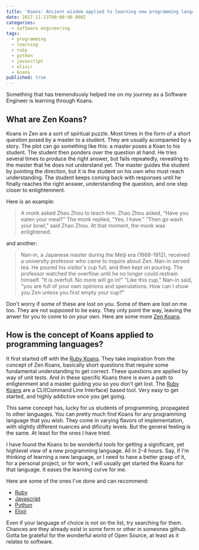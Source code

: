 ```yaml
---
title: 'Koans: Ancient wisdom applied to learning new programming languages'
date: 2017-11-23T00:00:00.000Z
categories:
  - software engineering
tags:
  - programming
  - learning
  - ruby
  - python
  - javascript
  - elixir
  - koans
published: true
---
```

Something that has tremendously helped me on my journey as a Software Engineer is learning through Koans. 


## What are Zen Koans?


Koans in Zen are a sort of spiritual puzzle. Most times in the form of a short question posed by a master to a student. They are usually acompanied by a story. The plot can go something like this: a master poses a Koan to his student. The student then ponders over the question at hand. He tries several times to produce the right answer, but fails repeatedly, revealing to the master that he does not understand yet. The master guides the student by pointing the direction, but it is the student on his own who must reach understanding. The student keeps coming back with responses until he finally reaches the right answer, understanding the question, and one step closer to enlightenment. 

Here is an example:

> A monk asked Zhao Zhou to teach him.
Zhao Zhou asked, “Have you eaten your meal?”
The monk replied, “Yes, I have.”
“Then go wash your bowl,” said Zhao Zhou.
At that moment, the monk was enlightened.

and another:

> Nan-in, a Japanese master during the Meiji era (1868-1912), received a university professor who came to inquire about Zen. Nan-in served tea. He poured his visitor's cup full, and then kept on pouring. The professor watched the overflow until he no longer could restrain himself. "It is overfull. No more will go in!" "Like this cup," Nan-in said, "you are full of your own opinions and speculations. How can I show you Zen unless you first empty your cup?"

Don't worry if some of these are lost on you. Some of them are lost on me too. They are not supposed to be easy. They only point the way, leaving the anwer for you to come to on your own. Here are some more [Zen Koans](http://www.ashidakim.com/zenkoans/zenindex.html).


## How is the concept of Koans applied to programming languages?


It first started off with the [Ruby Koans][ruby]. They take inspiration from the concept of Zen Koans, basically short questions that require some fundamental understanding to get correct. These questions are applied by way of unit tests. And in these specific Koans there is even a path to enligtenment and a master guiding you so you don't get lost. The [Ruby Koans][ruby] are a CLI(Command Line Interface) based tool. Very easy to get started, and highly addictive once you get going. 

This same concept has, lucky for us students of programming, propagated to other languages. You can pretty much find Koans for any programming language that you wish. They come in varying flavors of implementation, with slightly different nuances and dificulty levels. But the general feeling is the same. At least for the ones I have tried.

I have found the Koans to be wonderful tools for getting a significant, yet highlevel view of a new programming language. All in 2-4 hours. Say, if I'm thinking of learning a new language, or I need to have a better grasp of it, for a personal project, or for work, I will usually get started the Koans for that language. It eases the learning curve for me. 

Here are some of the ones I've done and can recommend:

- [Ruby][ruby]
- [Javascript][javascript]
- [Python][python]
- [Elixir][elixir]

Even if your language of choice is not on the list, try searching for them. Chances are they already exist in some form or other in someones github. Gotta be grateful for the wonderful world of Open Source, at least as it relates to software. 





[ruby]: http://rubykoans.com/
[javascript]: https://github.com/mrdavidlaing/javascript-koans
[python]: https://github.com/gregmalcolm/python_koans
[elixir]: https://github.com/elixirkoans/elixir-koans
